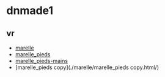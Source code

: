 # dnmade1
## vr
* [marelle](./marelle/marelle.html/)
* [marelle_pieds](./marelle/marelle_pieds.html/)
* [marelle_pieds-mains](./marelle/marelle_pieds-mains.html/) 
* [marelle_pieds copy](./marelle/marelle_pieds copy.html/) 
